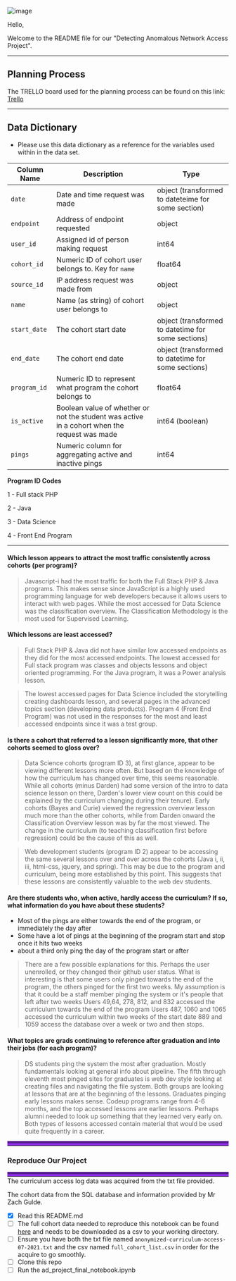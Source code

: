 ![image](https://user-images.githubusercontent.com/80718680/126676948-7fc31166-47a0-4153-98b1-2877955ac0e1.png)



Hello,

Welcome to the README file for our "Detecting Anomalous Network Access Project".


_________________

## Planning Process

The TRELLO board used for the planning process can be found on this link: [Trello](https://trello.com/b/LA6GxLOI/anomaly-detection)

_________________


## Data Dictionary
-  Please use this data dictionary as a reference for the variables used within in the data set.


| Column Name  | Description                                                                                  | Type                                               |
|--------------|----------------------------------------------------------------------------------------------|----------------------------------------------------|
| `date`       | Date and time request was made                                                               | object (transformed to dateteime for some section) |
| `endpoint`   | Address of endpoint requested                                                                | object                                             |
| `user_id`    | Assigned id of person making request                                                         | int64                                              |
| `cohort_id`  | Numeric ID of cohort user belongs to. Key for `name`                                         | float64                                            |
| `source_id`  | IP address request was made from                                                             | object                                             |
| `name`       | Name (as string) of cohort user belongs to                                                   | object                                             |
| `start_date` | The cohort start date                                                                        | object (transformed to datetime for some sections) |
| `end_date`   | The cohort end date                                                                          | object (transformed to datetime for some sections) |
| `program_id` | Numeric ID to represent what program the cohort belongs to                                   | float64                                            |
| `is_active`  | Boolean value of whether or not the student was active in a cohort when the request was made | int64 (boolean)                                    |
| `pings`      | Numeric column for aggregating active and inactive pings                                     | int64                                              |

**Program ID Codes** 

1 - Full stack PHP

2 - Java

3 - Data Science

4 - Front End Program

---- 
#### Which lesson appears to attract the most traffic consistently across cohorts (per program)?

> Javascript-i had the most traffic for both the Full Stack PHP & Java programs. This makes sense since JavaScript is a highly used programming language for web developers because it allows users to interact with web pages.  While the most accessed for Data Science was the classification overview.  The Classification Methodology is the most used for Supervised Learning.

#### Which lessons are least accessed?

> Full Stack PHP & Java did not  have similar low accessed endpoints as they did for the most accessed endpoints. The lowest accessed for Full stack program was classes and objects lessons and object oriented programming. For the Java program, it was a Power analysis lesson. 

> The lowest accessed pages for Data Science included the storytelling creating dashboards lesson, and several pages in the advanced topics section (developing data products). 
Program 4 (Front End Program) was not used in the responses for the most and least accessed endpoints since it was a test group.

#### Is there a cohort that referred to a lesson significantly more, that other cohorts seemed to gloss over?

> Data Science cohorts (program ID 3), at first glance, appear to be viewing different lessons more often. But based on the knowledge of how the curriculum has changed over time, this seems reasonable. While all cohorts (minus Darden) had some version of the intro to data science lesson on there, Darden's lower view count on this could be explained by the curriculum changing during their tenure). Early cohorts (Bayes and Curie) viewed the regression overview lesson much more than the other cohorts, while from Darden onward the Classification Overview lesson was by far the most viewed. The change in the curriculum (to teaching classification first before regression) could be the cause of this as well. 

> Web development students (program ID 2) appear to be accessing the same several lessons over and over across the cohorts (Java i, ii, iii, html-css, jquery, and spring). This may be due to the program and curriculum, being more established by this point. This suggests that these lessons are consistently valuable to the web dev students.

#### Are there students who, when active, hardly access the curriculum? If so, what information do you have about these students?
- Most of the pings are either towards the end of the program, or immediately the day after
- Some have a lot of pings at the beginning of the program start and stop once it hits two weeks
- about a third only ping the day of the program start or after

>There are a few possible explanations for this.  Perhaps the user unenrolled, or they changed their github user status. What is interesting is that some users only pinged towards the end of the program, the others pinged for the first two weeks. My assumption is that it could be a staff member pinging the system or it's people that left after two weeks
>Users 49,64, 278, 812, and 832 accessed the curriculum towards the end of the program
>Users 487, 1060 and 1065 accessed the curriculum within two weeks of the start date
>889 and 1059 access the database over a week or two and then stops.

#### What topics are grads continuing to reference after graduation and into their jobs (for each program)?
>DS students ping the system the most after graduation. Mostly fundamentals looking at general info about pipeline. 
>The fifth through eleventh most pinged sites for graduates is web dev style looking at creating files and navigating the file system. 
> Both groups are looking at lessons that are at the beginning of the lessons. 
> Graduates pinging early lessons makes sense. Codeup programs range from 4-6 months, and the top accessed lessons are earlier lessons. Perhaps alumni needed to look up something that they learned very early on. 
> Both types of lessons accessed contain material that would be used quite frequently in a career.


<hr style="border-top: 10px groove #8a2be2; margin-top: 1px; margin-bottom: 1px"></hr>

### Reproduce Our Project

<hr style="border-top: 10px groove #8a2be2; margin-top: 1px; margin-bottom: 1px"></hr>The curriculum access log data was acquired from the txt file provided. 

The cohort data from the SQL database and information provided by Mr Zach Gulde. 

- [X] Read this README.md
- [ ] The full cohort data needed to reproduce this notebook can be found [here](https://docs.google.com/spreadsheets/d/11g_qJf7VD989pvzOZIYkVZZc7xip4L5Cysifx_V6dIk/edit?usp=sharing) and needs to be downloaded as a csv to your working directory. 
- [ ] Ensure you have both the txt file named `anonymized-curriculum-access-07-2021.txt` and the csv named `full_cohort_list.csv` in order for the acquire to go smoothly.
- [ ] Clone this repo
- [ ] Run the ad_project_final_notebook.ipynb
